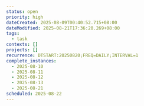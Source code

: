 ```yaml
---
status: open
priority: high
dateCreated: 2025-08-09T00:40:52.715+08:00
dateModified: 2025-08-21T17:36:20.269+08:00
tags:
  - task
contexts: []
projects: []
recurrence: DTSTART:20250820;FREQ=DAILY;INTERVAL=1
complete_instances:
  - 2025-08-10
  - 2025-08-11
  - 2025-08-12
  - 2025-08-13
  - 2025-08-21
scheduled: 2025-08-22
---
```


